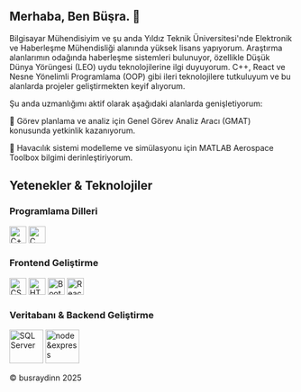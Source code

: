 ## Merhaba, Ben Büşra. 👋

Bilgisayar Mühendisiyim ve şu anda Yıldız Teknik Üniversitesi'nde Elektronik ve Haberleşme Mühendisliği alanında yüksek lisans yapıyorum. Araştırma alanlarımın odağında haberleşme sistemleri bulunuyor, özellikle Düşük Dünya Yörüngesi (LEO) uydu teknolojilerine ilgi duyuyorum. C++, React ve Nesne Yönelimli Programlama (OOP) gibi ileri teknolojilere tutkuluyum ve bu alanlarda projeler geliştirmekten keyif alıyorum.

Şu anda uzmanlığımı aktif olarak aşağıdaki alanlarda genişletiyorum:

🔭 Görev planlama ve analiz için Genel Görev Analiz Aracı (GMAT) konusunda yetkinlik kazanıyorum.

🔭 Havacılık sistemi modelleme ve simülasyonu için MATLAB Aerospace Toolbox bilgimi derinleştiriyorum.

## Yetenekler & Teknolojiler  

### Programlama Dilleri  
<img src="https://cdn.worldvectorlogo.com/logos/c-1.svg" style="width:30px;height:30px" alt="C++"/> <img src="https://cdn.worldvectorlogo.com/logos/c.svg" style="width:30px;height:30px" alt="C"/>

### Frontend Geliştirme  
<img src="https://cdn.worldvectorlogo.com/logos/css-3.svg" style="width:30px;height:30px" alt="CSS"/> <img src="https://cdn.worldvectorlogo.com/logos/html-1.svg" style="width:30px;height:30px" alt="HTML"/> <img src="https://cdn.worldvectorlogo.com/logos/bootstrap-5-1.svg" style="width:30px;height:30px" alt="Bootstrap"/> <img src="https://cdn.worldvectorlogo.com/logos/react-2.svg" style="width:30px;height:30px" alt="React.js"/>

### Veritabanı & Backend Geliştirme
<img src="https://cdn.worldvectorlogo.com/logos/microsoft-sql-server-1.svg" style="width:60px;height:60px" alt="SQL Server"/> <img src="https://miro.medium.com/1*Jr3NFSKTfQWRUyjblBSKeg.png" style="width:60px;height:60px"  alt="node&express">


© busraydinn 2025

